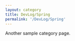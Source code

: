 ```yaml
---
layout: category
title: DevLog/Spring
permalink: '/DevLog/Spring'
---
```


Another sample category page.
